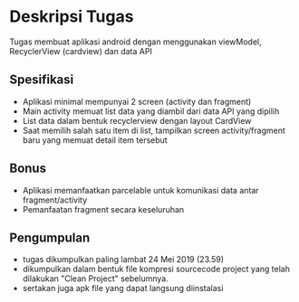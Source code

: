 # Deskripsi Tugas

Tugas membuat aplikasi android dengan menggunakan viewModel, RecyclerView (cardview) dan data API


## Spesifikasi
* Aplikasi minimal mempunyai 2 screen (activity dan fragment)
* Main activity memuat list data yang diambil dari data API yang dipilih
* List data dalam bentuk recyclerview dengan layout CardView
* Saat memilih salah satu item di list, tampilkan screen activity/fragment baru yang memuat detail item tersebut

## Bonus
* Aplikasi memanfaatkan parcelable untuk komunikasi data antar fragment/activity
* Pemanfaatan fragment secara keseluruhan

## Pengumpulan
* tugas dikumpulkan paling lambat 24 Mei 2019 (23.59)
* dikumpulkan dalam bentuk file kompresi sourcecode project yang telah dilakukan "Clean Project" sebelumnya.
* sertakan juga apk file yang dapat langsung diinstalasi

